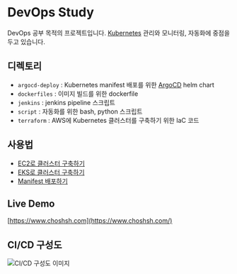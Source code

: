 # **DevOps Study**

DevOps 공부 목적의 프로젝트입니다. [Kubernetes](https://kubernetes.io/) 관리와 모니터링, 자동화에 중점을 두고 있습니다.

## **디렉토리**

- `argocd-deploy` : Kubernetes manifest 배포를 위한 [ArgoCD](https://argoproj.github.io/argo-cd/) helm chart
- `dockerfiles` : 이미지 빌드를 위한 dockerfile
- `jenkins` : jenkins pipeline 스크립트
- `script` : 자동화를 위한 bash, python 스크립트
- `terraform` : AWS에 Kubernetes 클러스터를 구축하기 위한 IaC 코드

## **사용법**

- [EC2로 클러스터 구축하기](https://github.com/choshsh/devops-study/blob/master/docs/Terraform%20-%20EC2%EB%A1%9C%20%ED%81%B4%EB%9F%AC%EC%8A%A4%ED%84%B0%20%EA%B5%AC%EC%B6%95%ED%95%98%EA%B8%B0.md)
- [EKS로 클러스터 구축하기](https://github.com/choshsh/devops-study/blob/master/docs/Terraform%20-%20EKS%EB%A1%9C%20%ED%81%B4%EB%9F%AC%EC%8A%A4%ED%84%B0%20%EA%B5%AC%EC%B6%95%ED%95%98%EA%B8%B0.md)
- [Manifest 배포하기](https://github.com/choshsh/devops-study/blob/master/docs/Manifest%20%EB%B0%B0%ED%8F%AC%ED%95%98%EA%B8%B0.md)

## **Live Demo**

[https://www.choshsh.com](https://www.choshsh.com/)

## CI/CD 구성도

![CI/CD 구성도 이미지](https://user-images.githubusercontent.com/40452325/141420539-0938236d-bd09-43c4-be0f-a024c3cb2cad.png)
